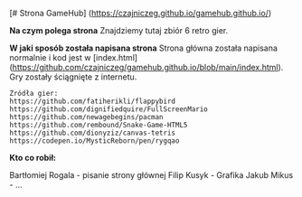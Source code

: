 [# Strona GameHub] (https://czajniczeg.github.io/gamehub.github.io/)

**Na czym polega strona**
Znajdziemy tutaj zbiór 6 retro gier.

**W jaki sposób została napisana strona**
Strona główna została napisana normalnie i kod jest w [index.html] (https://github.com/czajniczeg/gamehub.github.io/blob/main/index.html).
Gry zostały ściągnięte z internetu.

```
Źródła gier:
https://github.com/fatiherikli/flappybird
https://github.com/dignifiedquire/FullScreenMario
https://github.com/newagebegins/pacman
https://github.com/rembound/Snake-Game-HTML5
https://github.com/dionyziz/canvas-tetris
https://codepen.io/MysticReborn/pen/rygqao
```

**Kto co robił:**

Bartłomiej Rogala - pisanie strony głównej
Filip Kusyk - Grafika
Jakub Mikus - ...
